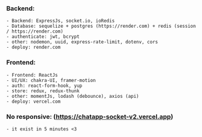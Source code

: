 ### Backend:

    - Backend: ExpressJs, socket.io, ioRedis
    - Database: sequelize + postgres (https://render.com) + redis (session / https://render.com)
    - authenticate: jwt, bcrypt
    - other: nodemon, uuid, express-rate-limit, dotenv, cors
    - deploy: render.com

### Frontend:

    - Frontend: ReactJs
    - UI/UX: chakra-UI, framer-motion
    - auth: react-form-hook, yup
    - store: redux, redux-thunk
    - other: momentJs, lodash (debounce), axios (api)
    - deploy: vercel.com

### No responsive: (https://chatapp-socket-v2.vercel.app)

    - it exist in 5 minutes <3
